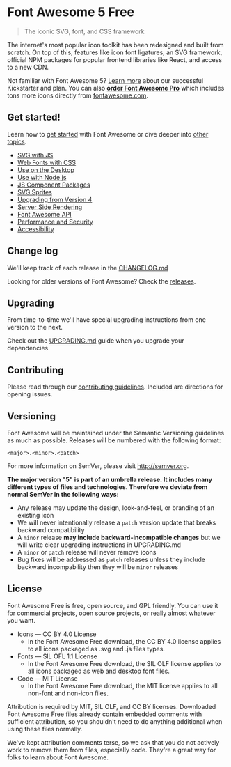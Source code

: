 # Font Awesome 5 Free

> The iconic SVG, font, and CSS framework

The internet's most popular icon toolkit has been redesigned and built from
scratch. On top of this, features like icon font ligatures, an SVG framework,
official NPM packages for popular frontend libraries like React, and access to
a new CDN.

Not familiar with Font Awesome 5? [Learn
more](https://www.kickstarter.com/projects/232193852/font-awesome-5) about our
successful Kickstarter and plan. You can also **[order Font Awesome
Pro](https://fontawesome.com/pro)** which includes tons more icons directly
from [fontawesome.com](https://fontawesome.com).

## Get started!

Learn how to [get started](https://fontawesome.com/get-started) with Font Awesome or dive deeper into [other topics](https://fontawesome.com/how-to-use).

* [SVG with JS](https://fontawesome.com/how-to-use/svg-with-js)
* [Web Fonts with CSS](https://fontawesome.com/how-to-use/web-fonts-with-css)
* [Use on the Desktop](https://fontawesome.com/how-to-use/use-on-desktop)
* [Use with Node.js](https://fontawesome.com/how-to-use/use-with-node-js)
* [JS Component Packages](https://fontawesome.com/how-to-use/js-component-packages)
* [SVG Sprites](https://fontawesome.com/how-to-use/svg-sprites)
* [Upgrading from Version 4](https://fontawesome.com/how-to-use/upgrading-from-4)
* [Server Side Rendering](https://fontawesome.com/how-to-use/server-side-rendering)
* [Font Awesome API](https://fontawesome.com/how-to-use/font-awesome-api)
* [Performance and Security](https://fontawesome.com/how-to-use/performance-and-security)
* [Accessibility](https://fontawesome.com/how-to-use/accessibility)

## Change log

We'll keep track of each release in the [CHANGELOG.md](./CHANGELOG.md)

Looking for older versions of Font Awesome? Check the [releases](https://github.com/FortAwesome/Font-Awesome/releases).

## Upgrading

From time-to-time we'll have special upgrading instructions from one version to the next.

Check out the [UPGRADING.md](./UPGRADING.md) guide when you upgrade your dependencies.

## Contributing

Please read through our [contributing guidelines](./CONTRIBUTING.md).  Included
are directions for opening issues.

## Versioning

Font Awesome will be maintained under the Semantic Versioning guidelines as much as possible. Releases will be numbered
with the following format:

`<major>.<minor>.<patch>`

For more information on SemVer, please visit http://semver.org.

**The major version "5" is part of an umbrella release.  It includes many different types of files and technologies. Therefore
we deviate from normal SemVer in the following ways:**

* Any release may update the design, look-and-feel, or branding of an existing
  icon
* We will never intentionally release a `patch` version update that breaks
  backward compatibility
* A `minor` release **may include backward-incompatible changes** but we will
  write clear upgrading instructions in UPGRADING.md
* A `minor` or `patch` release will never remove icons
* Bug fixes will be addressed as `patch` releases unless they include backward
  incompability then they will be `minor` releases

## License

Font Awesome Free is free, open source, and GPL friendly. You can use it for
commercial projects, open source projects, or really almost whatever you want.

- Icons — CC BY 4.0 License
  - In the Font Awesome Free download, the CC BY 4.0 license applies to all icons packaged as .svg and .js files types.
- Fonts — SIL OFL 1.1 License
  - In the Font Awesome Free download, the SIL OLF license applies to all icons packaged as web and desktop font files.
- Code — MIT License
  - In the Font Awesome Free download, the MIT license applies to all non-font and non-icon files.

Attribution is required by MIT, SIL OLF, and CC BY licenses. Downloaded Font
Awesome Free files already contain embedded comments with sufficient
attribution, so you shouldn't need to do anything additional when using these
files normally.

We've kept attribution comments terse, so we ask that you do not actively work
to remove them from files, especially code. They're a great way for folks to
learn about Font Awesome.
